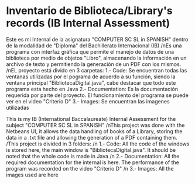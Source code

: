 # Inventario de Biblioteca/Library's records (IB Internal Assessment)

Este es mi Internal de la asignatura "COMPUTER SC SL in SPANISH" dentro de la modalidad de "Diploma" del Bachillerato Internacional (IB)
/nEs una programa con interfaz gráfica que permite el manejo de datos de una biblioteca por medio de objetos "Libro", almacenando la información en un archivo de texto y permitiendo la generación de un PDF con los mismos.
/nEL proyecto está divido en 3 carpetas:  1.- Code: Se encuentran todas las ventanas utilizadas por el pograma de acuerdo a su función, siendo la ventana principal "BibliotecaDigital.java", cabe destacar que todo este programa esta hecho en Java  2.- Documentation: Es la documentación requerida por parte del proyecto. El funcionamiento del programa se puede ver en el video "Criterio D"  3.- Images: Se encuentran las imagenes utilizadas
  
  
This is my IB (International Baccalaureate) Internal Assessment for the subject "COMPUTER SC SL in SPANISH" 
/nThis project was done with the Netbeans UI, it allows the data handling of books of a Library, storing the data in a .txt file and allowing the generation of a PDF containing them.
/This project is divided in 3 folders:
/n  1.- Code: All the code of the windows is stored here, the main window is "BibliotecaDigital.java". It should be noted that the whole code is made in Java
/n  2.- Documentation: All the required documentation for the internal is here. The performance of the program was recorded on the video "Criterio D"
/n  3.- Images: All the images used are here
